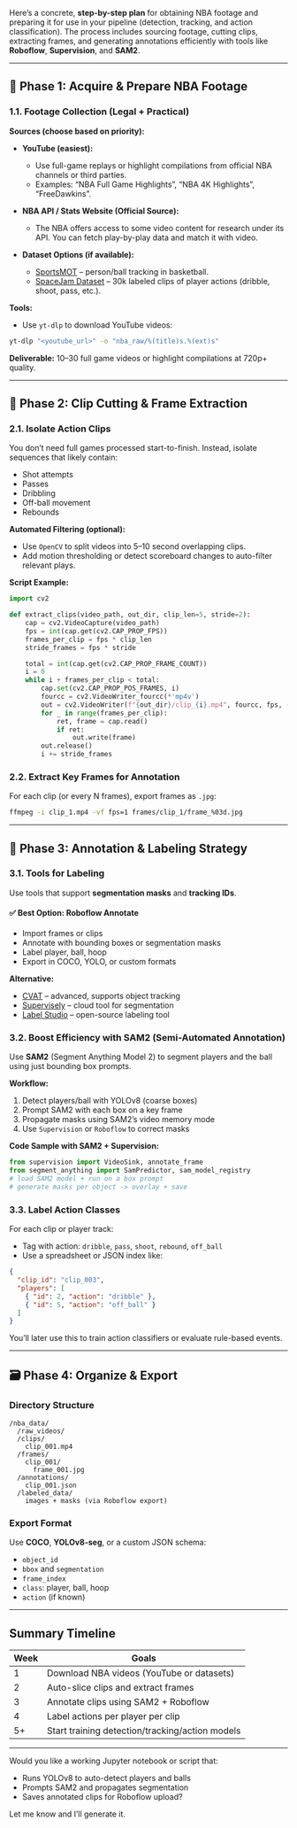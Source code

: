 Here’s a concrete, **step-by-step plan** for obtaining NBA footage and preparing it for use in your pipeline (detection, tracking, and action classification). The process includes sourcing footage, cutting clips, extracting frames, and generating annotations efficiently with tools like **Roboflow**, **Supervision**, and **SAM2**.

---

## 🏀 Phase 1: Acquire & Prepare NBA Footage

### **1.1. Footage Collection (Legal + Practical)**

**Sources (choose based on priority):**

* **YouTube (easiest):**

  * Use full-game replays or highlight compilations from official NBA channels or third parties.
  * Examples: “NBA Full Game Highlights”, “NBA 4K Highlights”, “FreeDawkins”.

* **NBA API / Stats Website (Official Source):**

  * The NBA offers access to some video content for research under its API. You can fetch play-by-play data and match it with video.

* **Dataset Options (if available):**

  * [SportsMOT](https://github.com/SportsMOT) – person/ball tracking in basketball.
  * [SpaceJam Dataset](https://github.com/amir-abdi/spacejam) – 30k labeled clips of player actions (dribble, shoot, pass, etc.).

**Tools:**

* Use `yt-dlp` to download YouTube videos:

```bash
yt-dlp "<youtube_url>" -o "nba_raw/%(title)s.%(ext)s"
```

**Deliverable:** 10–30 full game videos or highlight compilations at 720p+ quality.

---

## 🧩 Phase 2: Clip Cutting & Frame Extraction

### **2.1. Isolate Action Clips**

You don’t need full games processed start-to-finish. Instead, isolate sequences that likely contain:

* Shot attempts
* Passes
* Dribbling
* Off-ball movement
* Rebounds

**Automated Filtering (optional):**

* Use `OpenCV` to split videos into 5–10 second overlapping clips.
* Add motion thresholding or detect scoreboard changes to auto-filter relevant plays.

**Script Example:**

```python
import cv2

def extract_clips(video_path, out_dir, clip_len=5, stride=2):
    cap = cv2.VideoCapture(video_path)
    fps = int(cap.get(cv2.CAP_PROP_FPS))
    frames_per_clip = fps * clip_len
    stride_frames = fps * stride

    total = int(cap.get(cv2.CAP_PROP_FRAME_COUNT))
    i = 0
    while i + frames_per_clip < total:
        cap.set(cv2.CAP_PROP_POS_FRAMES, i)
        fourcc = cv2.VideoWriter_fourcc(*'mp4v')
        out = cv2.VideoWriter(f"{out_dir}/clip_{i}.mp4", fourcc, fps, (int(cap.get(3)), int(cap.get(4))))
        for _ in range(frames_per_clip):
            ret, frame = cap.read()
            if ret:
                out.write(frame)
        out.release()
        i += stride_frames
```

### **2.2. Extract Key Frames for Annotation**

For each clip (or every N frames), export frames as `.jpg`:

```bash
ffmpeg -i clip_1.mp4 -vf fps=1 frames/clip_1/frame_%03d.jpg
```

---

## 🧠 Phase 3: Annotation & Labeling Strategy

### **3.1. Tools for Labeling**

Use tools that support **segmentation masks** and **tracking IDs**.

#### ✅ Best Option: **Roboflow Annotate**

* Import frames or clips
* Annotate with bounding boxes or segmentation masks
* Label player, ball, hoop
* Export in COCO, YOLO, or custom formats

**Alternative:**

* [CVAT](https://github.com/opencv/cvat) – advanced, supports object tracking
* [Supervisely](https://supervise.ly) – cloud tool for segmentation
* [Label Studio](https://labelstud.io) – open-source labeling tool

### **3.2. Boost Efficiency with SAM2 (Semi-Automated Annotation)**

Use **SAM2** (Segment Anything Model 2) to segment players and the ball using just bounding box prompts.

**Workflow:**

1. Detect players/ball with YOLOv8 (coarse boxes)
2. Prompt SAM2 with each box on a key frame
3. Propagate masks using SAM2’s video memory mode
4. Use `Supervision` or `Roboflow` to correct masks

**Code Sample with SAM2 + Supervision:**

```python
from supervision import VideoSink, annotate_frame
from segment_anything import SamPredictor, sam_model_registry
# load SAM2 model + run on a box prompt
# generate masks per object -> overlay + save
```

### **3.3. Label Action Classes**

For each clip or player track:

* Tag with action: `dribble`, `pass`, `shoot`, `rebound`, `off_ball`
* Use a spreadsheet or JSON index like:

```json
{
  "clip_id": "clip_003",
  "players": [
    { "id": 2, "action": "dribble" },
    { "id": 5, "action": "off_ball" }
  ]
}
```

You’ll later use this to train action classifiers or evaluate rule-based events.

---

## 🗃 Phase 4: Organize & Export

### **Directory Structure**

```
/nba_data/
  /raw_videos/
  /clips/
    clip_001.mp4
  /frames/
    clip_001/
      frame_001.jpg
  /annotations/
    clip_001.json
  /labeled_data/
    images + masks (via Roboflow export)
```

### **Export Format**

Use **COCO**, **YOLOv8-seg**, or a custom JSON schema:

* `object_id`
* `bbox` and `segmentation`
* `frame_index`
* `class`: player, ball, hoop
* `action` (if known)

---

## Summary Timeline

| **Week** | **Goals**                                       |
| -------- | ----------------------------------------------- |
| 1        | Download NBA videos (YouTube or datasets)       |
| 2        | Auto-slice clips and extract frames             |
| 3        | Annotate clips using SAM2 + Roboflow            |
| 4        | Label actions per player per clip               |
| 5+       | Start training detection/tracking/action models |

---

Would you like a working Jupyter notebook or script that:

* Runs YOLOv8 to auto-detect players and balls
* Prompts SAM2 and propagates segmentation
* Saves annotated clips for Roboflow upload?

Let me know and I’ll generate it.
